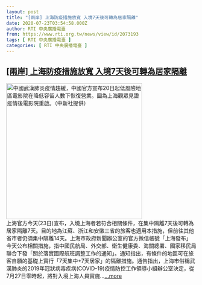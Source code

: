 ```yaml
---
layout: post
title: "[兩岸] 上海防疫措施放寬 入境7天後可轉為居家隔離"
date: 2020-07-23T03:54:58.000Z
author: RTI 中央廣播電臺
from: https://www.rti.org.tw/news/view/id/2073193
tags: [ RTI 中央廣播電臺 ]
categories: [ RTI 中央廣播電臺 ]
---
```

<!--1595476498000-->
[[兩岸] 上海防疫措施放寬 入境7天後可轉為居家隔離](https://www.rti.org.tw/news/view/id/2073193)
------

<div>
<img src="https://static.rti.org.tw/assets/thumbnails/2020/07/20/20200720000126M.jpg" width="360" alt="中國武漢肺炎疫情趨緩，中國官方宣布20日起低風險地區電影院在降低容留人數下恢復營業。圖為上海觀眾見證疫情後電影院重啟。（中新社提供）" title="中國武漢肺炎疫情趨緩，中國官方宣布20日起低風險地區電影院在降低容留人數下恢復營業。圖為上海觀眾見證疫情後電影院重啟。（中新社提供）"><br>上海官方今天(23日)宣布，入境上海者若符合相關條件，在集中隔離7天後可轉為居家隔離7天。目的地為江蘇、浙江和安徽三省的旅客也適用本措施，但前往其他省市者仍須集中隔離14天。上海市政府新聞辦公室的官方微信帳號「上海發布」今天公布相關措施，指中國民航局、外交部、衛生健康委、海關總署、國家移民局聯合下發「關於落實國際航班調整工作的通知」。通知指出，有條件的地區可在旅客自願的基礎上實行「7天集中+7天居家」的隔離措施。通告指出，上海市俗稱武漢肺炎的2019年冠狀病毒疾病(COVID-19)疫情防控工作領導小組辦公室決定，從7月27日零時起，將對入境上海人員實施...<a target="_blank" href="https://www.rti.org.tw/news/view/id/2073193">...more</a>
</div>
